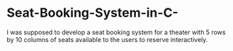 # Seat-Booking-System-in-C-
I was supposed to develop a seat booking system for a theater with 5 rows by 10 columns of seats available to the users to reserve interactively.
